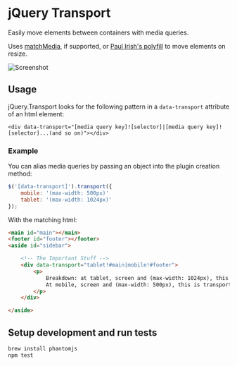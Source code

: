 # jQuery Transport

Easily move elements between containers with media queries.

Uses [matchMedia](http://caniuse.com/#feat=matchmedia), if supported, or [Paul Irish's polyfill](https://github.com/paulirish/matchMedia.js) to move elements on resize.

![Screenshot](http://f.cl.ly/items/1J1s3S0P1D3b2w0W0J2K/sample.png)

## Usage

jQuery.Transport looks for the following pattern in a `data-transport` attribute
of an html element:

```
<div data-transport="[media query key]![selector]|[media query key]![selector]...(and so on)"></div>
```

### Example

You can alias media queries by passing an object into the plugin
creation method:

```javascript
$('[data-transport]').transport({
	mobile: '(max-width: 500px)'
	tablet: '(max-width: 1024px)'
});
```

With the matching html:

```html
<main id="main"></main>
<footer id="footer"></footer>
<aside id="sidebar">

	<!-- The Important Stuff -->
	<div data-transport="tablet!#main|mobile!#footer">
		<p>
			Breakdown: at tablet, screen and (max-width: 1024px), this is transported to $("#main").
			At mobile, screen and (max-width: 500px), this is transported to $("#footer").
		</p>
	</div>

</aside>
```

## Setup development and run tests

```bash
brew install phantomjs
npm test
```
